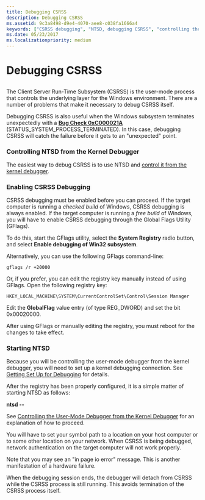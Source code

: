 ```yaml
---
title: Debugging CSRSS
description: Debugging CSRSS
ms.assetid: 9c3a8498-d9e4-4070-aee8-c038fa1666a4
keywords: ["CSRSS debugging", "NTSD, debugging CSRSS", "controlling the user-mode debugger from the kernel debugger, debugging CSRSS"]
ms.date: 05/23/2017
ms.localizationpriority: medium
---
```


# Debugging CSRSS


## <span id="ddk_debugging_csrss_with_ntsd_dbg"></span><span id="DDK_DEBUGGING_CSRSS_WITH_NTSD_DBG"></span>


The Client Server Run-Time Subsystem (CSRSS) is the user-mode process that controls the underlying layer for the Windows environment. There are a number of problems that make it necessary to debug CSRSS itself.

Debugging CSRSS is also useful when the Windows subsystem terminates unexpectedly with a [**Bug Check 0xC000021A**](bug-check-0xc000021a--status-system-process-terminated.md) (STATUS\_SYSTEM\_PROCESS\_TERMINATED). In this case, debugging CSRSS will catch the failure before it gets to an "unexpected" point.

### <span id="controlling_ntsd_from_the_kernel_debugger"></span><span id="CONTROLLING_NTSD_FROM_THE_KERNEL_DEBUGGER"></span>Controlling NTSD from the Kernel Debugger

The easiest way to debug CSRSS is to use NTSD and [control it from the kernel debugger](controlling-the-user-mode-debugger-from-the-kernel-debugger.md).

### <span id="enabling_csrss_debugging"></span><span id="ENABLING_CSRSS_DEBUGGING"></span>Enabling CSRSS Debugging

CSRSS debugging must be enabled before you can proceed. If the target computer is running a *checked build* of Windows, CSRSS debugging is always enabled. If the target computer is running a *free build* of Windows, you will have to enable CSRSS debugging through the Global Flags Utility (GFlags).

To do this, start the GFlags utility, select the **System Registry** radio button, and select **Enable debugging of Win32 subsystem**.

Alternatively, you can use the following GFlags command-line:

```dbgcmd
gflags /r +20000 
```

Or, if you prefer, you can edit the registry key manually instead of using GFlags. Open the following registry key:

```text
HKEY_LOCAL_MACHINE\SYSTEM\CurrentControlSet\Control\Session Manager 
```

Edit the **GlobalFlag** value entry (of type REG\_DWORD) and set the bit 0x00020000.

After using GFlags or manually editing the registry, you must reboot for the changes to take effect.

### <span id="starting_ntsd"></span><span id="STARTING_NTSD"></span>Starting NTSD

Because you will be controlling the user-mode debugger from the kernel debugger, you will need to set up a kernel debugging connection. See [Getting Set Up for Debugging](getting-set-up-for-debugging.md) for details.

After the registry has been properly configured, it is a simple matter of starting NTSD as follows:

**ntsd --**

See [Controlling the User-Mode Debugger from the Kernel Debugger](controlling-the-user-mode-debugger-from-the-kernel-debugger.md) for an explanation of how to proceed.

You will have to set your symbol path to a location on your host computer or to some other location on your network. When CSRSS is being debugged, network authentication on the target computer will not work properly.

Note that you may see an "in page io error" message. This is another manifestation of a hardware failure.

When the debugging session ends, the debugger will detach from CSRSS while the CSRSS process is still running. This avoids termination of the CSRSS process itself.

 

 





